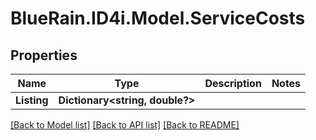 # BlueRain.ID4i.Model.ServiceCosts
## Properties

Name | Type | Description | Notes
------------ | ------------- | ------------- | -------------
**Listing** | **Dictionary&lt;string, double?&gt;** |  | 

[[Back to Model list]](../README.md#documentation-for-models) [[Back to API list]](../README.md#documentation-for-api-endpoints) [[Back to README]](../README.md)

